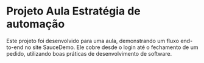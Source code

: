 # Projeto Aula Estratégia de automação

Este projeto foi desenvolvido para uma aula, demonstrando um fluxo end-to-end no site SauceDemo. Ele cobre desde o login até o fechamento de um pedido, utilizando boas práticas de desenvolvimento de software.
